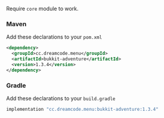 Require ``core`` module to work.
### Maven
Add these declarations to your ``pom.xml``

```xml
<dependency>
  <groupId>cc.dreamcode.menu</groupId>
  <artifactId>bukkit-adventure</artifactId>
  <version>1.3.4</version>
</dependency>
```

### Gradle
Add these declarations to your ``build.gradle``

```gradle
implementation "cc.dreamcode.menu:bukkit-adventure:1.3.4"
```